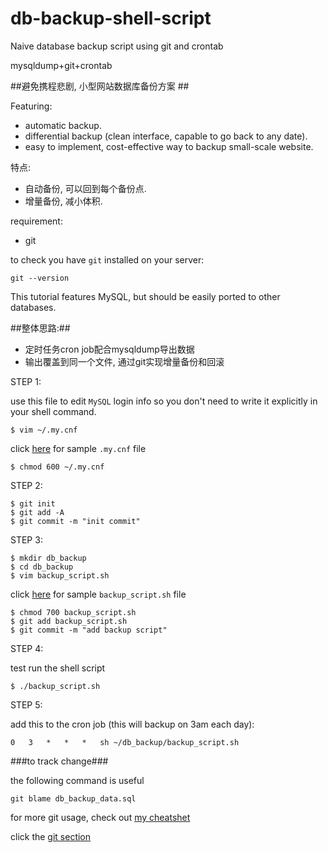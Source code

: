 # db-backup-shell-script #
Naive database backup script using git and crontab

mysqldump+git+crontab


##避免携程悲剧, 小型网站数据库备份方案 ##

Featuring:

* automatic backup.
* differential backup (clean interface, capable to go back to any date).
* easy to implement, cost-effective way to backup small-scale website.


特点:

* 自动备份, 可以回到每个备份点.
* 增量备份, 减小体积.

requirement:

* git


to check you have `git` installed on your server:

    git --version


This tutorial features MySQL, but should be easily ported to other databases.

##整体思路:##

* 定时任务cron job配合mysqldump导出数据
* 输出覆盖到同一个文件, 通过git实现增量备份和回滚



STEP 1:

use this file to edit `MySQL` login info so you don't need to write it explicitly in your shell command.

    $ vim ~/.my.cnf

click [here](./.my.cnf) for sample `.my.cnf` file

    $ chmod 600 ~/.my.cnf

STEP 2:

    $ git init
    $ git add -A
    $ git commit -m "init commit"


STEP 3:

    $ mkdir db_backup
    $ cd db_backup
    $ vim backup_script.sh

click [here](./backup_script.sh) for sample `backup_script.sh` file

    $ chmod 700 backup_script.sh
    $ git add backup_script.sh
    $ git commit -m "add backup script"


STEP 4:

test run the shell script

    $ ./backup_script.sh

STEP 5:

add this to the cron job (this will backup on 3am each day):

    0   3   *   *   *   sh ~/db_backup/backup_script.sh


###to track change###

the following command is useful

    git blame db_backup_data.sql

for more git usage, check out [my cheatshet](https://github.com/MrNiebieski/LinuxCommandsCompilation)

click the [git section](https://github.com/MrNiebieski/LinuxCommandsCompilation/blob/master/git.md)
